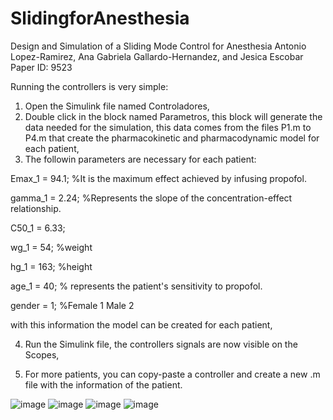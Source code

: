 # SlidingforAnesthesia
Design and Simulation of a Sliding Mode Control for Anesthesia
Antonio Lopez-Ramirez, Ana Gabriela Gallardo-Hernandez, and Jesica Escobar
Paper ID: 9523

Running the controllers is very simple:
1. Open the Simulink file named Controladores,
2. Double click in the block named Parametros, this block will generate the data needed for the simulation, this data comes from the files P1.m to P4.m that create the pharmacokinetic and pharmacodynamic model for each patient,
3.  The followin parameters are necessary for each patient:
   
Emax_1 = 94.1; %It is the maximum effect achieved by infusing propofol.

gamma_1 = 2.24; %Represents the slope of the concentration-effect relationship.

C50_1 = 6.33;

wg_1 = 54; %weight

hg_1 = 163; %height

age_1 = 40; % represents the patient's sensitivity to propofol.

gender = 1; %Female 1 Male 2

with this information the model can be created for each patient, 

4.  Run the Simulink file, the controllers signals are now visible on the Scopes,
  
5.  For more patients, you can copy-paste a controller and create a new .m file with the information of the patient.

   ![image](https://github.com/user-attachments/assets/fcd17055-fb50-4f21-a520-eca4b06092c0)
   ![image](https://github.com/user-attachments/assets/18c099c8-f6dc-4aae-9269-a6924b2abd1c)
   ![image](https://github.com/user-attachments/assets/da767688-a55b-4ee2-81f9-1dcadf83faba)
   ![image](https://github.com/user-attachments/assets/ee391d96-2e41-421f-8638-fe0324abc434)




